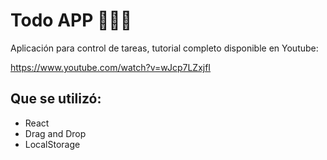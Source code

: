 # Todo APP 🚀🚀🚀

Aplicación para control de tareas, tutorial completo disponible en Youtube:

https://www.youtube.com/watch?v=wJcp7LZxjfI

## Que se utilizó:  
- React  
- Drag and Drop  
- LocalStorage  


